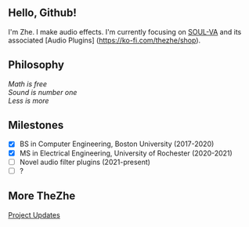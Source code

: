 ## Hello, Github!
I'm Zhe. I make audio effects. I'm currently focusing on [SOUL-VA](https://github.com/thezhe/SOUL-VA) and its associated [Audio Plugins] (https://ko-fi.com/thezhe/shop).

## Philosophy
*Math is free  
Sound is number one  
Less is more*

## Milestones
- [X] BS in Computer Engineering, Boston University (2017-2020)
- [x] MS in Electrical Engineering, University of Rochester (2020-2021)
- [ ] Novel audio filter plugins (2021-present)
- [ ] ?

## More TheZhe 
[Project Updates](https://www.instagram.com/thezhedeng/)
